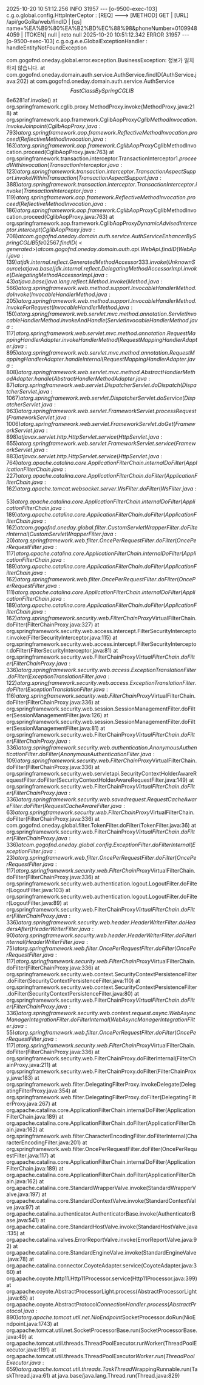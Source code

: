 2025-10-20 10:51:12.256  INFO 31957 --- [o-9500-exec-103] c.g.o.global.config.HttpInterCeptor      : [REQ] ---> [METHOD] GET | [URL] /api/goGoRa/web/findID | [qs] name=%EA%B9%80%EA%B2%BD%EC%88%98&phoneNumber=01099484059 | [TOKEN] null | reto null
2025-10-20 10:51:12.342 ERROR 31957 --- [o-9500-exec-103] c.g.o.g.e.e.GlobalExceptionHandler       : handleEntityNotFoundException

com.gogofnd.oneday.global.error.exception.BusinessException: 정보가 일치하지 않습니다.
        at com.gogofnd.oneday.domain.auth.service.AuthService.findID(AuthService.java:202)
        at com.gogofnd.oneday.domain.auth.service.AuthService$$FastClassBySpringCGLIB$$6e6281af.invoke(<generated>)
        at org.springframework.cglib.proxy.MethodProxy.invoke(MethodProxy.java:218)
        at org.springframework.aop.framework.CglibAopProxy$CglibMethodInvocation.invokeJoinpoint(CglibAopProxy.java:793)
        at org.springframework.aop.framework.ReflectiveMethodInvocation.proceed(ReflectiveMethodInvocation.java:163)
        at org.springframework.aop.framework.CglibAopProxy$CglibMethodInvocation.proceed(CglibAopProxy.java:763)
        at org.springframework.transaction.interceptor.TransactionInterceptor$1.proceedWithInvocation(TransactionInterceptor.java:123)
        at org.springframework.transaction.interceptor.TransactionAspectSupport.invokeWithinTransaction(TransactionAspectSupport.java:388)
        at org.springframework.transaction.interceptor.TransactionInterceptor.invoke(TransactionInterceptor.java:119)
        at org.springframework.aop.framework.ReflectiveMethodInvocation.proceed(ReflectiveMethodInvocation.java:186)
        at org.springframework.aop.framework.CglibAopProxy$CglibMethodInvocation.proceed(CglibAopProxy.java:763)
        at org.springframework.aop.framework.CglibAopProxy$DynamicAdvisedInterceptor.intercept(CglibAopProxy.java:708)
        at com.gogofnd.oneday.domain.auth.service.AuthService$$EnhancerBySpringCGLIB$$5fe02567.findID(<generated>)
        at com.gogofnd.oneday.domain.auth.api.WebApi.findID(WebApi.java:139)
        at jdk.internal.reflect.GeneratedMethodAccessor333.invoke(Unknown Source)
        at java.base/jdk.internal.reflect.DelegatingMethodAccessorImpl.invoke(DelegatingMethodAccessorImpl.java:43)
        at java.base/java.lang.reflect.Method.invoke(Method.java:566)
        at org.springframework.web.method.support.InvocableHandlerMethod.doInvoke(InvocableHandlerMethod.java:205)
        at org.springframework.web.method.support.InvocableHandlerMethod.invokeForRequest(InvocableHandlerMethod.java:150)
        at org.springframework.web.servlet.mvc.method.annotation.ServletInvocableHandlerMethod.invokeAndHandle(ServletInvocableHandlerMethod.java:117)
        at org.springframework.web.servlet.mvc.method.annotation.RequestMappingHandlerAdapter.invokeHandlerMethod(RequestMappingHandlerAdapter.java:895)
        at org.springframework.web.servlet.mvc.method.annotation.RequestMappingHandlerAdapter.handleInternal(RequestMappingHandlerAdapter.java:808)
        at org.springframework.web.servlet.mvc.method.AbstractHandlerMethodAdapter.handle(AbstractHandlerMethodAdapter.java:87)
        at org.springframework.web.servlet.DispatcherServlet.doDispatch(DispatcherServlet.java:1067)
        at org.springframework.web.servlet.DispatcherServlet.doService(DispatcherServlet.java:963)
        at org.springframework.web.servlet.FrameworkServlet.processRequest(FrameworkServlet.java:1006)
        at org.springframework.web.servlet.FrameworkServlet.doGet(FrameworkServlet.java:898)
        at javax.servlet.http.HttpServlet.service(HttpServlet.java:655)
        at org.springframework.web.servlet.FrameworkServlet.service(FrameworkServlet.java:883)
        at javax.servlet.http.HttpServlet.service(HttpServlet.java:764)
        at org.apache.catalina.core.ApplicationFilterChain.internalDoFilter(ApplicationFilterChain.java:227)
        at org.apache.catalina.core.ApplicationFilterChain.doFilter(ApplicationFilterChain.java:162)
        at org.apache.tomcat.websocket.server.WsFilter.doFilter(WsFilter.java:53)
        at org.apache.catalina.core.ApplicationFilterChain.internalDoFilter(ApplicationFilterChain.java:189)
        at org.apache.catalina.core.ApplicationFilterChain.doFilter(ApplicationFilterChain.java:162)
        at com.gogofnd.oneday.global.filter.CustomServletWrapperFilter.doFilterInternal(CustomServletWrapperFilter.java:20)
        at org.springframework.web.filter.OncePerRequestFilter.doFilter(OncePerRequestFilter.java:117)
        at org.apache.catalina.core.ApplicationFilterChain.internalDoFilter(ApplicationFilterChain.java:189)
        at org.apache.catalina.core.ApplicationFilterChain.doFilter(ApplicationFilterChain.java:162)
        at org.springframework.web.filter.OncePerRequestFilter.doFilter(OncePerRequestFilter.java:111)
        at org.apache.catalina.core.ApplicationFilterChain.internalDoFilter(ApplicationFilterChain.java:189)
        at org.apache.catalina.core.ApplicationFilterChain.doFilter(ApplicationFilterChain.java:162)
        at org.springframework.security.web.FilterChainProxy$VirtualFilterChain.doFilter(FilterChainProxy.java:327)
        at org.springframework.security.web.access.intercept.FilterSecurityInterceptor.invoke(FilterSecurityInterceptor.java:115)
        at org.springframework.security.web.access.intercept.FilterSecurityInterceptor.doFilter(FilterSecurityInterceptor.java:81)
        at org.springframework.security.web.FilterChainProxy$VirtualFilterChain.doFilter(FilterChainProxy.java:336)
        at org.springframework.security.web.access.ExceptionTranslationFilter.doFilter(ExceptionTranslationFilter.java:122)
        at org.springframework.security.web.access.ExceptionTranslationFilter.doFilter(ExceptionTranslationFilter.java:116)
        at org.springframework.security.web.FilterChainProxy$VirtualFilterChain.doFilter(FilterChainProxy.java:336)
        at org.springframework.security.web.session.SessionManagementFilter.doFilter(SessionManagementFilter.java:126)
        at org.springframework.security.web.session.SessionManagementFilter.doFilter(SessionManagementFilter.java:81)
        at org.springframework.security.web.FilterChainProxy$VirtualFilterChain.doFilter(FilterChainProxy.java:336)
        at org.springframework.security.web.authentication.AnonymousAuthenticationFilter.doFilter(AnonymousAuthenticationFilter.java:109)
        at org.springframework.security.web.FilterChainProxy$VirtualFilterChain.doFilter(FilterChainProxy.java:336)
        at org.springframework.security.web.servletapi.SecurityContextHolderAwareRequestFilter.doFilter(SecurityContextHolderAwareRequestFilter.java:149)
        at org.springframework.security.web.FilterChainProxy$VirtualFilterChain.doFilter(FilterChainProxy.java:336)
        at org.springframework.security.web.savedrequest.RequestCacheAwareFilter.doFilter(RequestCacheAwareFilter.java:63)
        at org.springframework.security.web.FilterChainProxy$VirtualFilterChain.doFilter(FilterChainProxy.java:336)
        at com.gogofnd.oneday.global.filter.TokenFilter.doFilter(TokenFilter.java:36)
        at org.springframework.security.web.FilterChainProxy$VirtualFilterChain.doFilter(FilterChainProxy.java:336)
        at com.gogofnd.oneday.global.config.ExceptionFilter.doFilterInternal(ExceptionFilter.java:23)
        at org.springframework.web.filter.OncePerRequestFilter.doFilter(OncePerRequestFilter.java:117)
        at org.springframework.security.web.FilterChainProxy$VirtualFilterChain.doFilter(FilterChainProxy.java:336)
        at org.springframework.security.web.authentication.logout.LogoutFilter.doFilter(LogoutFilter.java:103)
        at org.springframework.security.web.authentication.logout.LogoutFilter.doFilter(LogoutFilter.java:89)
        at org.springframework.security.web.FilterChainProxy$VirtualFilterChain.doFilter(FilterChainProxy.java:336)
        at org.springframework.security.web.header.HeaderWriterFilter.doHeadersAfter(HeaderWriterFilter.java:90)
        at org.springframework.security.web.header.HeaderWriterFilter.doFilterInternal(HeaderWriterFilter.java:75)
        at org.springframework.web.filter.OncePerRequestFilter.doFilter(OncePerRequestFilter.java:117)
        at org.springframework.security.web.FilterChainProxy$VirtualFilterChain.doFilter(FilterChainProxy.java:336)
        at org.springframework.security.web.context.SecurityContextPersistenceFilter.doFilter(SecurityContextPersistenceFilter.java:110)
        at org.springframework.security.web.context.SecurityContextPersistenceFilter.doFilter(SecurityContextPersistenceFilter.java:80)
        at org.springframework.security.web.FilterChainProxy$VirtualFilterChain.doFilter(FilterChainProxy.java:336)
        at org.springframework.security.web.context.request.async.WebAsyncManagerIntegrationFilter.doFilterInternal(WebAsyncManagerIntegrationFilter.java:55)
        at org.springframework.web.filter.OncePerRequestFilter.doFilter(OncePerRequestFilter.java:117)
        at org.springframework.security.web.FilterChainProxy$VirtualFilterChain.doFilter(FilterChainProxy.java:336)
        at org.springframework.security.web.FilterChainProxy.doFilterInternal(FilterChainProxy.java:211)
        at org.springframework.security.web.FilterChainProxy.doFilter(FilterChainProxy.java:183)
        at org.springframework.web.filter.DelegatingFilterProxy.invokeDelegate(DelegatingFilterProxy.java:354)
        at org.springframework.web.filter.DelegatingFilterProxy.doFilter(DelegatingFilterProxy.java:267)
        at org.apache.catalina.core.ApplicationFilterChain.internalDoFilter(ApplicationFilterChain.java:189)
        at org.apache.catalina.core.ApplicationFilterChain.doFilter(ApplicationFilterChain.java:162)
        at org.springframework.web.filter.CharacterEncodingFilter.doFilterInternal(CharacterEncodingFilter.java:201)
        at org.springframework.web.filter.OncePerRequestFilter.doFilter(OncePerRequestFilter.java:117)
        at org.apache.catalina.core.ApplicationFilterChain.internalDoFilter(ApplicationFilterChain.java:189)
        at org.apache.catalina.core.ApplicationFilterChain.doFilter(ApplicationFilterChain.java:162)
        at org.apache.catalina.core.StandardWrapperValve.invoke(StandardWrapperValve.java:197)
        at org.apache.catalina.core.StandardContextValve.invoke(StandardContextValve.java:97)
        at org.apache.catalina.authenticator.AuthenticatorBase.invoke(AuthenticatorBase.java:541)
        at org.apache.catalina.core.StandardHostValve.invoke(StandardHostValve.java:135)
        at org.apache.catalina.valves.ErrorReportValve.invoke(ErrorReportValve.java:92)
        at org.apache.catalina.core.StandardEngineValve.invoke(StandardEngineValve.java:78)
        at org.apache.catalina.connector.CoyoteAdapter.service(CoyoteAdapter.java:360)
        at org.apache.coyote.http11.Http11Processor.service(Http11Processor.java:399)
        at org.apache.coyote.AbstractProcessorLight.process(AbstractProcessorLight.java:65)
        at org.apache.coyote.AbstractProtocol$ConnectionHandler.process(AbstractProtocol.java:890)
        at org.apache.tomcat.util.net.NioEndpoint$SocketProcessor.doRun(NioEndpoint.java:1743)
        at org.apache.tomcat.util.net.SocketProcessorBase.run(SocketProcessorBase.java:49)
        at org.apache.tomcat.util.threads.ThreadPoolExecutor.runWorker(ThreadPoolExecutor.java:1191)
        at org.apache.tomcat.util.threads.ThreadPoolExecutor$Worker.run(ThreadPoolExecutor.java:659)
        at org.apache.tomcat.util.threads.TaskThread$WrappingRunnable.run(TaskThread.java:61)
        at java.base/java.lang.Thread.run(Thread.java:829)
